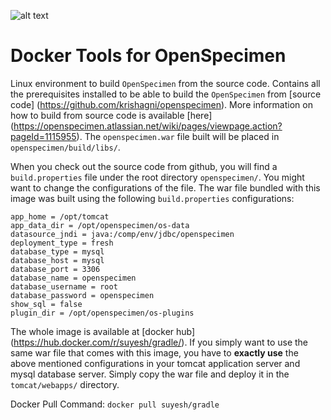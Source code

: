 ![alt text](http://bibbox.org/image/layout_set_logo?img_id=99523&t=1466419185262 "Logo BiBBoX")
# Docker Tools for OpenSpecimen

Linux environment to build `OpenSpecimen` from the source code.
Contains all the prerequisites installed to be able to build the `OpenSpecimen` from [source code] (https://github.com/krishagni/openspecimen).
More information on how to build from source code is available [here] (https://openspecimen.atlassian.net/wiki/pages/viewpage.action?pageId=1115955).
The `openspecimen.war` file built will be placed in `openspecimen/build/libs/`. 

When you check out the source code from github, you will find a `build.properties` file under the root directory `openspecimen/`. You might want to change 
the configurations of the file. The war file bundled with this image was built using the following `build.properties` configurations:

    app_home = /opt/tomcat
    app_data_dir = /opt/openspecimen/os-data
	datasource_jndi = java:/comp/env/jdbc/openspecimen
	deployment_type = fresh
	database_type = mysql
	database_host = mysql
	database_port = 3306
	database_name = openspecimen
	database_username = root
	database_password = openspecimen
	show_sql = false
	plugin_dir = /opt/openspecimen/os-plugins

The whole image is available at [docker hub] (https://hub.docker.com/r/suyesh/gradle/). If you simply want to use the same war file that comes with this image,
you have to **exactly use** the above mentioned configurations in your tomcat application server and mysql database server.
Simply copy the war file and deploy it in the `tomcat/webapps/` directory.

Docker Pull Command: `docker pull suyesh/gradle`